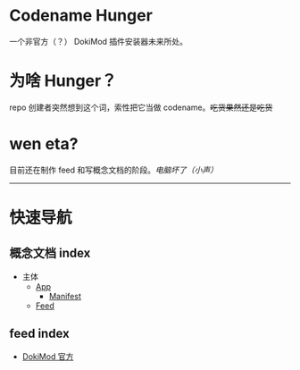 # Codename Hunger
一个非官方（？） DokiMod 插件安装器未来所处。
# 为啥 Hunger？
repo 创建者突然想到这个词，索性把它当做 codename。~~吃货果然还是吃货~~
# wen eta?
目前还在制作 feed 和写概念文档的阶段。*电脑坏了（小声）*

---

# 快速导航
## 概念文档 index
- 主体
  - [App](docs/hunger/design/README.md)
    * [Manifest](docs/hunger/design/manifest.md)
  - [Feed](docs/hunger/design/feed.md)
## feed index
- [DokiMod 官方](feed/offical.json)
